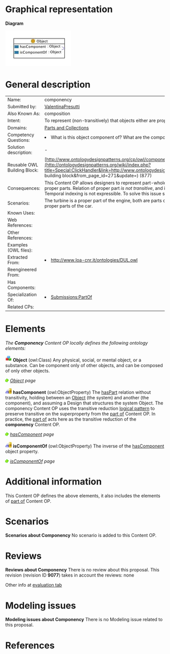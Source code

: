 #  Graphical representation


__Diagram__




[![Image:componency.jpg](./Componency.jpg)](../Image/Componency.jpg.md "Image:componency.jpg")




#  General description




|  |  |
| --- | --- |
|  Name: |  componency |
|  Submitted by: | [ValentinaPresutti](../User/ValentinaPresutti.md "User:ValentinaPresutti") |
|  Also Known As: |  composition |
|  Intent: |  To represent (non-transitively) that objects either are proper parts of other objects, or have properparts. |
|  Domains: | [Parts and Collections](../Community/Parts_and_Collections.md "Community:Parts and Collections") |
|  Competency Questions: | <li> What is this object component of? What are the components of this object?</li> |
|  Solution description: |  - |
|  Reusable OWL Building Block: | [http://www.ontologydesignpatterns.org/cp/owl/componency.owl](http://ontologydesignpatterns.org/wiki/index.php?title=Special:ClickHandler&link=http://www.ontologydesignpatterns.org/cp/owl/componency.owl&message=OWL building block&from_page_id=271&update=) (877) |
|  Consequences: |  This Content OP allows designers to represent part-whole relations. It allows to distinguish between parts and proper parts. Relation of proper part _is not transitive_, and implies a simple  [part of](../PartOf/PartOf.md "Submissions:PartOf") relation, which is _transitive_. Temporal indexing is not expressible. To solve this issue see the  [time indexed part of](../TimeIndexedPartOf/TimeIndexedPartOf.md "Submissions:TimeIndexedPartOf") Content OP. |
|  Scenarios: |  The turbine is a proper part of the engine, both are parts of a car. Furthermore, the engine and the battery are proper parts of the car. |
|  Known Uses: |  |
|  Web References: |  |
|  Other References: |  |
|  Examples (OWL files): |  |
|  Extracted From: | <li><a class="external free" href="http://www.loa-cnr.it/ontologies/DUL.owl" rel="nofollow" title="http://www.loa-cnr.it/ontologies/DUL.owl">http://www.loa-cnr.it/ontologies/DUL.owl</a></li> |
|  Reengineered From: |  |
|  Has Components: |  |
|  Specialization Of: | <li><a href="../PartOf/PartOf.md" title="Submissions:PartOf">Submissions:PartOf</a></li> |
|  Related CPs: |  |


  




#  Elements


_The __Componency__ Content OP locally defines the following ontology elements:_




[![Class](./20px-Class.gif)](../Image/Class.gif.md "Class") __Object__ (owl:Class) Any physical, social, or mental object, or a substance. Can be component only of other objects, and can be composed of only other objects. 



 [![](./11px-ArrowRight.gif)](../Image/ArrowRight.gif.md "ArrowRight.gif") _[Object](../Object/Object.md "Submissions:Componency/Object") page_

[![ObjectProperty](./20px-ObjectProperty.gif)](../Image/ObjectProperty.gif.md "ObjectProperty") __hasComponent__ (owl:ObjectProperty) The  [hasPart](./An_Ontology_Design_Pattern_for_Activity_Reasoning/hasPart.md "Submissions:PartOf/hasPart") relation without transitivity, holding between an  [Object](../Object/Object.md "Submissions:Componency/Object") (the system) and another (the component), and assuming a Design that structures the system Object. 
The componency Content OP uses the transitive reduction  [logical pattern](../Category/LogicalOP.md "Category:LogicalOP") to preserve transitive on the superproperty from the [part of](../PartOf/PartOf.md "Submissions:PartOf") Content OP. In practice, the [part of](../PartOf/PartOf.md "Submissions:PartOf") acts here as the transitive reduction of the  __componency__ Content OP. 



 [![](./11px-ArrowRight.gif)](../Image/ArrowRight.gif.md "ArrowRight.gif") _[hasComponent](./AOS_AGROVOC_Concept_Server_fundation_ontology_model/hasComponent.md "Submissions:Componency/hasComponent") page_

[![ObjectProperty](./20px-ObjectProperty.gif)](../Image/ObjectProperty.gif.md "ObjectProperty") __isComponentOf__ (owl:ObjectProperty) The inverse of the  [hasComponent](./AOS_AGROVOC_Concept_Server_fundation_ontology_model/hasComponent.md "Submissions:Componency/hasComponent")  object property. 



 [![](./11px-ArrowRight.gif)](../Image/ArrowRight.gif.md "ArrowRight.gif") _[isComponentOf](./AOS_AGROVOC_Concept_Server_fundation_ontology_model/isComponentOf.md "Submissions:Componency/isComponentOf") page_
#  Additional information


This Content OP defines the above elements, it also includes the elements of  [part of](../PartOf/PartOf.md "Submissions:PartOf") Content OP.



#  Scenarios



__Scenarios about Componency__
No scenario is added to this Content OP.




#  Reviews



__Reviews about Componency__
There is no review about this proposal.
This revision (revision ID __9077__) takes in account the reviews: none


Other info at [evaluation tab](http://ontologydesignpatterns.org/wiki/index.php?title=Submissions:Componency&action=evaluation "http://ontologydesignpatterns.org/wiki/index.php?title=Submissions:Componency&action=evaluation")




  




#  Modeling issues



__Modeling issues about Componency__
There is no Modeling issue related to this proposal.




  




#  References